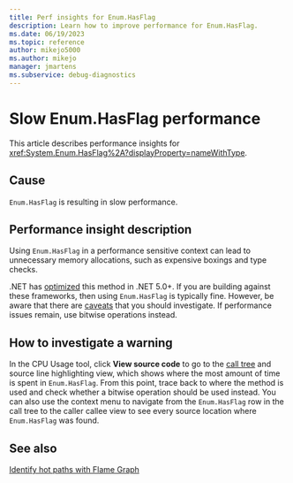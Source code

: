 ```yaml
---
title: Perf insights for Enum.HasFlag
description: Learn how to improve performance for Enum.HasFlag.
ms.date: 06/19/2023
ms.topic: reference
author: mikejo5000
ms.author: mikejo
manager: jmartens
ms.subservice: debug-diagnostics
---
```


# Slow Enum.HasFlag performance

This article describes performance insights for <xref:System.Enum.HasFlag%2A?displayProperty=nameWithType>.

## Cause

`Enum.HasFlag` is resulting in slow performance.

## Performance insight description

Using `Enum.HasFlag` in a performance sensitive context can lead to unnecessary memory allocations, such as expensive boxings and type checks.

.NET has [optimized](https://devblogs.microsoft.com/dotnet/performance-improvements-in-net-core-2-1/) this method in .NET 5.0+. If you are building against these frameworks, then using `Enum.HasFlag` is typically fine. However, be aware that there are [caveats](https://github.com/dotnet/runtime/issues/55455) that you should investigate. If performance issues remain, use bitwise operations instead.

## How to investigate a warning

In the CPU Usage tool, click **View source code** to go to the [call tree](../profiling/cpu-usage.md#BKMK_Call_tree_structure) and source line highlighting view, which shows where the most amount of time is spent in `Enum.HasFlag`. From this point, trace back to where the method is used and check whether a bitwise operation should be used instead. You can also use the context menu to navigate from the `Enum.HasFlag` row in the call tree to the caller callee view to see every source location where `Enum.HasFlag` was found.

## See also

[Identify hot paths with Flame Graph](../profiling/flame-graph.md)
